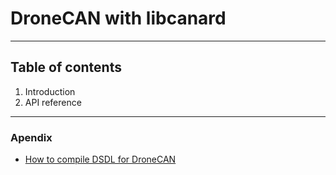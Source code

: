 # DroneCAN with libcanard
--------------------------
## Table of contents
1. Introduction
2. API reference
------------------------------
### Apendix
+ [How to compile DSDL for DroneCAN](https://github.com/aralce/dronecan_with_libcanard/blob/master/docs/compile_DSDL_for_DroneCAN.md)
